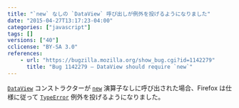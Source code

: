 ```yaml
---
title: "`new` なしの `DataView` 呼び出しが例外を投げるようになりました"
date: "2015-04-27T13:17:23-04:00"
categories: ["javascript"]
tags: []
versions: ["40"]
cclicense: "BY-SA 3.0"
references:
    - url: "https://bugzilla.mozilla.org/show_bug.cgi?id=1142279"
      title: "Bug 1142279 – DataView should require `new`"
---
```

[`DataView`](https://developer.mozilla.org/ja/docs/Web/JavaScript/Reference/Global_Objects/DataView) コンストラクターが [`new`](https://developer.mozilla.org/ja/docs/Web/JavaScript/Reference/Operators/new) 演算子なしに呼び出された場合、Firefox は仕様に従って [`TypeError`](https://developer.mozilla.org/ja/docs/Web/JavaScript/Reference/Global_Objects/TypeError) 例外を投げるようになりました。
